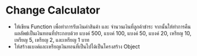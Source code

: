 # Change Calculator

- ให้เขียน Function เพื่อทำการรับเงินค่าสินค้า และ จำนวนเงินที่ลูกค้าชำระ จากนั้นให้ทำการคืนผลลัพธ์เป็นเงินทอนที่ประกอบด้วย แบงค์ 500, แบงค์ 100, แบงค์ 50, แบงค์ 20, เหรียญ 10, เหรียญ 5, เหรียญ 2, และเหรียญ 1 บาท
- ให้สร้างแบงค์และเหรียญเงินทอนที่เป็นไปได้เป็นโครงสร้าง Object
